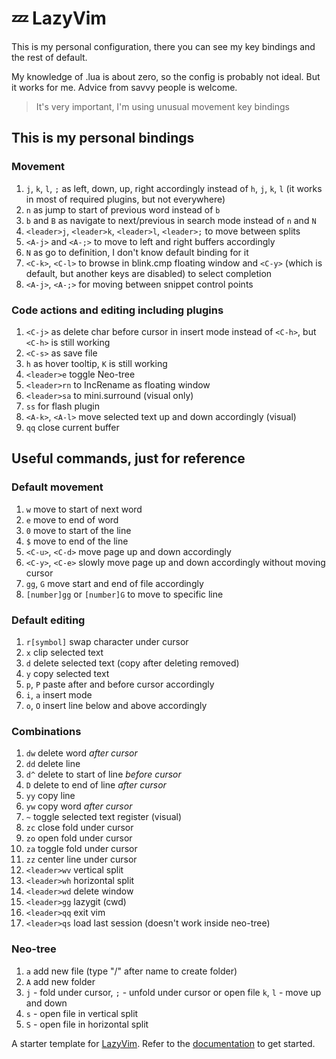 # 💤 LazyVim

This is my personal configuration, there you can see my key bindings and the rest of default.

My knowledge of .lua is about zero, so the config is probably not ideal. But it works for me.
Advice from savvy people is welcome.

> It's very important, I'm using unusual movement key bindings

## This is my personal bindings

### Movement

1. `j`, `k`, `l`, `;` as left, down, up, right accordingly instead of `h`, `j`, `k`, `l` (it works in most of required plugins, but not everywhere)
2. `n` as jump to start of previous word instead of `b`
3. `b` and `B` as navigate to next/previous in search mode instead of `n` and `N`
4. `<leader>j`, `<leader>k`, `<leader>l`, `<leader>;` to move between splits
5. `<A-j>` and `<A-;>` to move to left and right buffers accordingly
6. `N` as go to definition, I don't know default binding for it
7. `<C-k>`, `<C-l>` to browse in blink.cmp floating window and `<C-y>` (which is default, but another keys are disabled) to select completion
8. `<A-j>`, `<A-;>` for moving between snippet control points

### Code actions and editing including plugins

1. `<C-j>` as delete char before cursor in insert mode instead of `<C-h>`, but `<C-h>` is still working
2. `<C-s>` as save file
3. `h` as hover tooltip, `K` is still working
4. `<leader>e` toggle Neo-tree
5. `<leader>rn` to IncRename as floating window
6. `<leader>sa` to mini.surround (visual only)
7. `ss` for flash plugin
8. `<A-k>`, `<A-l>` move selected text up and down accordingly (visual)
9. `qq` close current buffer

## Useful commands, just for reference

### Default movement

1. `w` move to start of next word
2. `e` move to end of word
3. `0` move to start of the line
4. `$` move to end of the line
5. `<C-u>`, `<C-d>` move page up and down accordingly
6. `<C-y>`, `<C-e>` slowly move page up and down accordingly without moving cursor
7. `gg`, `G` move start and end of file accordingly
8. `[number]gg` or `[number]G` to move to specific line

### Default editing

1. `r[symbol]` swap character under cursor
2. `x` clip selected text
3. `d` delete selected text (copy after deleting removed)
4. `y` copy selected text
5. `p`, `P` paste after and before cursor accordingly
6. `i`, `a` insert mode
7. `o`, `O` insert line below and above accordingly

### Combinations

1. `dw` delete word _after cursor_
2. `dd` delete line
3. `d^` delete to start of line _before cursor_
4. `D` delete to end of line _after cursor_
5. `yy` copy line
6. `yw` copy word _after cursor_
7. `~` toggle selected text register (visual)
8. `zc` close fold under cursor
9. `zo` open fold under cursor
10. `za` toggle fold under cursor
11. `zz` center line under cursor
12. `<leader>wv` vertical split
13. `<leader>wh` horizontal split
14. `<leader>wd` delete window
15. `<leader>gg` lazygit (cwd)
16. `<leader>qq` exit vim
17. `<leader>qs` load last session (doesn't work inside neo-tree)

### Neo-tree

1. `a` add new file (type "/" after name to create folder)
2. `A` add new folder
3. `j` - fold under cursor,
   `;` - unfold under cursor or open file
   `k`, `l` - move up and down
4. `s` - open file in vertical split
5. `S` - open file in horizontal split

A starter template for [LazyVim](https://github.com/LazyVim/LazyVim).
Refer to the [documentation](https://lazyvim.github.io/installation) to get started.
